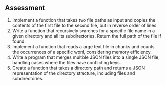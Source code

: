 ## Assessment


1. Implement a function that takes two file paths as input and copies the contents of the first file to the second file, but in reverse order of lines.
2. Write a function that recursively searches for a specific file name in a given directory and all its subdirectories. Return the full path of the file if found.
3. Implement a function that reads a large text file in chunks and counts the occurrences of a specific word, considering memory efficiency.
4. Write a program that merges multiple JSON files into a single JSON file, handling cases where the files have conflicting keys.
5. Create a function that takes a directory path and returns a JSON representation of the directory structure, including files and subdirectories.